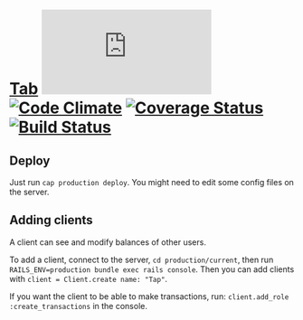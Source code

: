 # [Tab](https://zeus.ugent.be/tab) [![Analytics](https://ga-beacon.appspot.com/UA-25444917-6/ZeusWPI/Tab/README.md?pixel)](https://github.com/igrigorik/ga-beacon) [![Code Climate](https://codeclimate.com/github/ZeusWPI/Tab/badges/gpa.svg)](https://codeclimate.com/github/ZeusWPI/Tab) [![Coverage Status](https://coveralls.io/repos/ZeusWPI/Tab/badge.svg?branch=master&service=github)](https://coveralls.io/github/ZeusWPI/Tab?branch=master) [![Build Status](https://travis-ci.org/ZeusWPI/Tab.png?branch=master)](https://travis-ci.org/ZeusWPI/Tab)

## Deploy

Just run `cap production deploy`. You might need to edit some config files
on the server.

## Adding clients

A client can see and modify balances of other users.

To add a client, connect
to the server, `cd production/current`, then run `RAILS_ENV=production bundle exec rails console`.
Then you can add clients with `client = Client.create name: "Tap"`.

If you want the client to be able to make transactions, run: `client.add_role :create_transactions` in the console.
